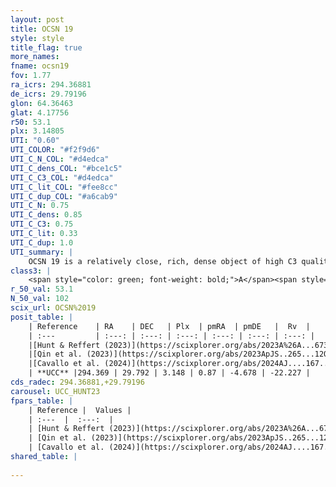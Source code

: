 ```yaml
---
layout: post
title: OCSN 19
style: style
title_flag: true
more_names: 
fname: ocsn19
fov: 1.77
ra_icrs: 294.36881
de_icrs: 29.79196
glon: 64.36463
glat: 4.17756
r50: 53.1
plx: 3.14805
UTI: "0.60"
UTI_COLOR: "#f2f9d6"
UTI_C_N_COL: "#d4edca"
UTI_C_dens_COL: "#bce1c5"
UTI_C_C3_COL: "#d4edca"
UTI_C_lit_COL: "#fee8cc"
UTI_C_dup_COL: "#a6cab9"
UTI_C_N: 0.75
UTI_C_dens: 0.85
UTI_C_C3: 0.75
UTI_C_lit: 0.33
UTI_C_dup: 1.0
UTI_summary: |
    OCSN 19 is a relatively close, rich, dense object of high C3 quality. It was recently reported in the literature.
class3: |
    <span style="color: green; font-weight: bold;">A</span><span style="color: #FFC300; font-weight: bold;">B</span>
r_50_val: 53.1
N_50_val: 102
scix_url: OCSN%2019
posit_table: |
    | Reference    | RA    | DEC   | Plx  | pmRA  | pmDE   |  Rv  |
    | :---         | :---: | :---: | :---: | :---: | :---: | :---: |
    |[Hunt & Reffert (2023)](https://scixplorer.org/abs/2023A%26A...673A.114H) | 294.048 | 29.615 | 3.281 | 0.913 | -4.587 | -23.881 |
    |[Qin et al. (2023)](https://scixplorer.org/abs/2023ApJS..265...12Q) | 294.06 | 29.63 | 3.08 | 1.09 | -4.69 | -21.51 |
    |[Cavallo et al. (2024)](https://scixplorer.org/abs/2024AJ....167...12C) | 295.112 | 30.191 | 3.288 | -- | -- | -- |
    | **UCC** |294.369 | 29.792 | 3.148 | 0.87 | -4.678 | -22.227 | 
cds_radec: 294.36881,+29.79196
carousel: UCC_HUNT23
fpars_table: |
    | Reference |  Values |
    | :---  |  :---:  |
    | [Hunt & Reffert (2023)](https://scixplorer.org/abs/2023A%26A...673A.114H) | `AV50=0.133, diffAV50=0.606, MOD50=7.379, logAge50=8.018` |
    | [Qin et al. (2023)](https://scixplorer.org/abs/2023ApJS..265...12Q) | `E(B-V)=0.11, m-M=7.82, logt=7.7` |
    | [Cavallo et al. (2024)](https://scixplorer.org/abs/2024AJ....167...12C) | `AV50=0.71, dMod50=7.5, logAge50=7.82, [Fe/H]50=0.18` |
shared_table: |
    
---
```

